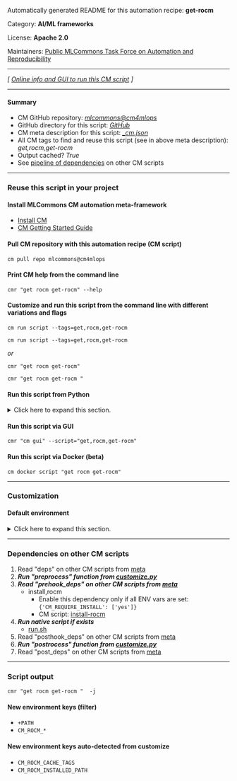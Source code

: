 Automatically generated README for this automation recipe: **get-rocm**

Category: **AI/ML frameworks**

License: **Apache 2.0**

Maintainers: [Public MLCommons Task Force on Automation and Reproducibility](https://github.com/mlcommons/ck/blob/master/docs/taskforce.md)

---
*[ [Online info and GUI to run this CM script](https://access.cknowledge.org/playground/?action=scripts&name=get-rocm,23a69f9477cb4dab) ]*

---
#### Summary

* CM GitHub repository: *[mlcommons@cm4mlops](https://github.com/mlcommons/cm4mlops/tree/dev)*
* GitHub directory for this script: *[GitHub](https://github.com/mlcommons/cm4mlops/tree/dev/script/get-rocm)*
* CM meta description for this script: *[_cm.json](_cm.json)*
* All CM tags to find and reuse this script (see in above meta description): *get,rocm,get-rocm*
* Output cached? *True*
* See [pipeline of dependencies](#dependencies-on-other-cm-scripts) on other CM scripts


---
### Reuse this script in your project

#### Install MLCommons CM automation meta-framework

* [Install CM](https://access.cknowledge.org/playground/?action=install)
* [CM Getting Started Guide](https://github.com/mlcommons/ck/blob/master/docs/getting-started.md)

#### Pull CM repository with this automation recipe (CM script)

```cm pull repo mlcommons@cm4mlops```

#### Print CM help from the command line

````cmr "get rocm get-rocm" --help````

#### Customize and run this script from the command line with different variations and flags

`cm run script --tags=get,rocm,get-rocm`

`cm run script --tags=get,rocm,get-rocm `

*or*

`cmr "get rocm get-rocm"`

`cmr "get rocm get-rocm " `


#### Run this script from Python

<details>
<summary>Click here to expand this section.</summary>

```python

import cmind

r = cmind.access({'action':'run'
                  'automation':'script',
                  'tags':'get,rocm,get-rocm'
                  'out':'con',
                  ...
                  (other input keys for this script)
                  ...
                 })

if r['return']>0:
    print (r['error'])

```

</details>


#### Run this script via GUI

```cmr "cm gui" --script="get,rocm,get-rocm"```

#### Run this script via Docker (beta)

`cm docker script "get rocm get-rocm" `

___
### Customization

#### Default environment

<details>
<summary>Click here to expand this section.</summary>

These keys can be updated via `--env.KEY=VALUE` or `env` dictionary in `@input.json` or using script flags.


</details>

___
### Dependencies on other CM scripts


  1. Read "deps" on other CM scripts from [meta](https://github.com/mlcommons/cm4mlops/tree/dev/script/get-rocm/_cm.json)
  1. ***Run "preprocess" function from [customize.py](https://github.com/mlcommons/cm4mlops/tree/dev/script/get-rocm/customize.py)***
  1. ***Read "prehook_deps" on other CM scripts from [meta](https://github.com/mlcommons/cm4mlops/tree/dev/script/get-rocm/_cm.json)***
     * install,rocm
       * Enable this dependency only if all ENV vars are set:<br>
`{'CM_REQUIRE_INSTALL': ['yes']}`
       - CM script: [install-rocm](https://github.com/mlcommons/cm4mlops/tree/master/script/install-rocm)
  1. ***Run native script if exists***
     * [run.sh](https://github.com/mlcommons/cm4mlops/tree/dev/script/get-rocm/run.sh)
  1. Read "posthook_deps" on other CM scripts from [meta](https://github.com/mlcommons/cm4mlops/tree/dev/script/get-rocm/_cm.json)
  1. ***Run "postrocess" function from [customize.py](https://github.com/mlcommons/cm4mlops/tree/dev/script/get-rocm/customize.py)***
  1. Read "post_deps" on other CM scripts from [meta](https://github.com/mlcommons/cm4mlops/tree/dev/script/get-rocm/_cm.json)

___
### Script output
`cmr "get rocm get-rocm "  -j`
#### New environment keys (filter)

* `+PATH`
* `CM_ROCM_*`
#### New environment keys auto-detected from customize

* `CM_ROCM_CACHE_TAGS`
* `CM_ROCM_INSTALLED_PATH`